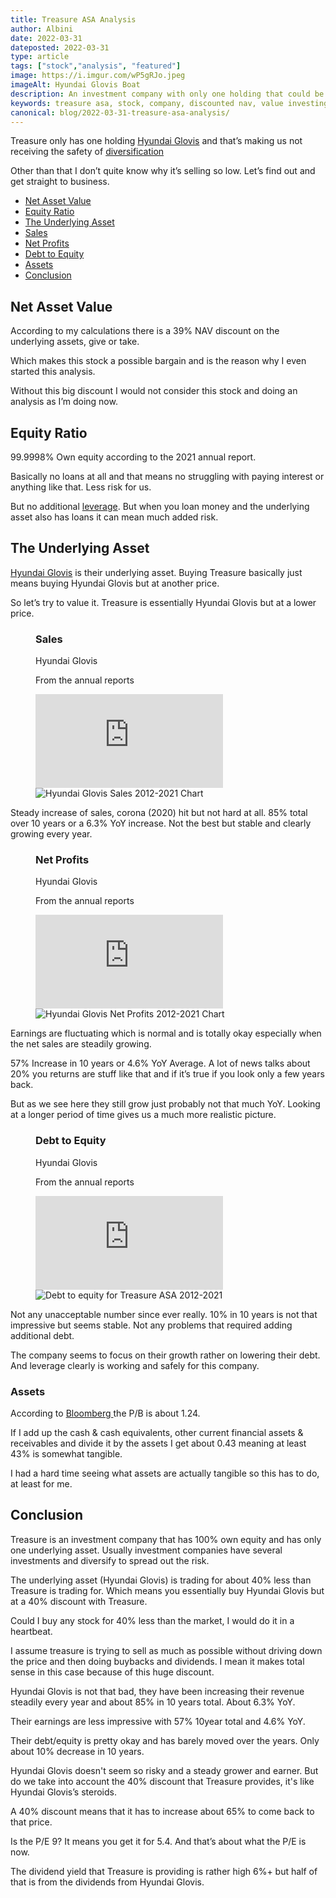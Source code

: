 ```yaml
---
title: Treasure ASA Analysis
author: Albini
date: 2022-03-31
dateposted: 2022-03-31
type: article
tags: ["stock","analysis", "featured"]
image: https://i.imgur.com/wP5gRJo.jpeg
imageAlt: Hyundai Glovis Boat
description: An investment company with only one holding that could be very cheap.
keywords: treasure asa, stock, company, discounted nav, value investing, shipping, cheap stock, stock analysis, stock dividend, share fundamental analysis
canonical: blog/2022-03-31-treasure-asa-analysis/
---
```


<p>
    Treasure only has one holding <a href="https://www.google.com/finance/quote/086280:KRX?sa=X&ved=2ahUKEwiK-Iq47_z2AhWMv4sKHcifDEUQ3ecFegQIOxAi" target="_blank">Hyundai Glovis</a> and that’s making us not receiving the safety of <a href=”https://www.investopedia.com/terms/d/diversification.asp” target=”_blank”>diversification</a>
</p>

<p>
    Other than that I don’t quite know why it’s selling so low. Let’s find out and get straight to business.
</p>

<ul>
    <li><a href="#netassetvalue">Net Asset Value</a></li>
    <li><a href="#equityratio">Equity Ratio</a></li>
    <li><a href="#underlyingasset">The Underlying Asset</a></li>
    <li><a href="#sales">Sales</a></li>
    <li><a href="#profit">Net Profits</a></li>
    <li><a href="#debt">Debt to Equity</a></li>
    <li><a href="#assets">Assets</a></li>
    <li><a href="#conclusion">Conclusion</a></li>
</ul>

<h2 id="netassetvalue">Net Asset Value</h2>

<p>
    According to my calculations there is a 39% NAV discount on the underlying assets, give or take.
</p>

<p>
    Which makes this stock a possible bargain and is the reason why I even started this analysis.
</p>

<p>
    Without this big discount I would not consider this stock and doing an analysis as I’m doing now.
</p>

<h2 id="equityratio">Equity Ratio</h2>

<p>
    99.9998% Own equity according to the 2021 annual report.
</p>

<p>
    Basically no loans at all and that means no struggling with paying interest or anything like that. Less risk for us.
</p>

<p>
    But no additional <a href=”https://www.investopedia.com/terms/l/leverage.asp” target=”_blank”>leverage</a>. But when you loan money and the underlying asset also has loans it can mean much added risk.
</p>

<h2 id="underlyingasset">The Underlying Asset</h2>
<p>
    <a href="https://www.glovis.net/Eng/ir/communityid/12/list.do" target="_blank">Hyundai Glovis</a> is their underlying asset. Buying Treasure basically just means buying Hyundai Glovis but at another price.
</p>

<p>
    So let’s try to value it. Treasure is essentially Hyundai Glovis but at a lower price.
</p>

<figure class="screen-size">
    <figcaption class="text-centered">
        <h3 id="sales">Sales</h3>
        <p>Hyundai Glovis</p>
        <p class="text-light">From the annual reports</p>
    </figcaption>
    <iframe loading="lazy" class="tablet" seamless frameborder="0" scrolling="no" src="https://docs.google.com/spreadsheets/d/e/2PACX-1vRVDFXlJytQKG1gES42t1S7E4bfK9aaO3An8_dpAMyX9CilMh4eNZYcDuMieVFcDVFOY4rbpJU0JobP/pubchart?oid=1416238548&amp;format=interactive"></iframe>
    <img loading="lazy" class="phone" src="https://docs.google.com/spreadsheets/d/e/2PACX-1vRVDFXlJytQKG1gES42t1S7E4bfK9aaO3An8_dpAMyX9CilMh4eNZYcDuMieVFcDVFOY4rbpJU0JobP/pubchart?oid=1416238548&amp;format=image" alt="Hyundai Glovis Sales 2012-2021 Chart">
</figure>

<p>
    Steady increase of sales, corona (2020) hit but not hard at all. <span class="text-plus">85%</span> total over 10 years or a <span class="text-plus">6.3%</span> YoY increase. Not the best but stable and clearly growing every year.
</p>

<figure class="screen-size">
    <figcaption class="text-centered">
        <h3 id="profit">Net Profits</h3>
        <p>Hyundai Glovis</p>
        <p class="text-light">From the annual reports</p>
    </figcaption>
    <iframe loading="lazy" class="tablet" seamless frameborder="0" scrolling="no" src="https://docs.google.com/spreadsheets/d/e/2PACX-1vRVDFXlJytQKG1gES42t1S7E4bfK9aaO3An8_dpAMyX9CilMh4eNZYcDuMieVFcDVFOY4rbpJU0JobP/pubchart?oid=127101071&amp;format=interactive"></iframe>
    <img loading="lazy" class="phone" src="https://docs.google.com/spreadsheets/d/e/2PACX-1vRVDFXlJytQKG1gES42t1S7E4bfK9aaO3An8_dpAMyX9CilMh4eNZYcDuMieVFcDVFOY4rbpJU0JobP/pubchart?oid=127101071&amp;format=image" alt="Hyundai Glovis Net Profits 2012-2021 Chart">
</figure>

<p>
    Earnings are fluctuating which is normal and is totally okay especially when the net sales are steadily growing.
</p>

<p>
    <span class="text-plus">57%</span> Increase in 10 years or <span class="text-plus">4.6%</span> YoY Average. A lot of news talks about 20% you returns are stuff like that and if it’s true if you look only a few years back.
</p>

<p>
    But as we see here they still grow just probably not that much YoY. Looking at a longer period of time gives us a much more realistic picture.
</p>

<figure class="screen-size">
    <figcaption class="text-centered">
        <h3 id="debt">Debt to Equity</h3>
        <p>Hyundai Glovis</p>
        <p class="text-light">From the annual reports</p>
    </figcaption>
    <iframe loading="lazy" loading="lazy" class="tablet" seamless frameborder="0" scrolling="no" src="https://docs.google.com/spreadsheets/d/e/2PACX-1vRVDFXlJytQKG1gES42t1S7E4bfK9aaO3An8_dpAMyX9CilMh4eNZYcDuMieVFcDVFOY4rbpJU0JobP/pubchart?oid=326709176&amp;format=interactive"></iframe>
    <img loading="lazy" class="phone" src="https://docs.google.com/spreadsheets/d/e/2PACX-1vRVDFXlJytQKG1gES42t1S7E4bfK9aaO3An8_dpAMyX9CilMh4eNZYcDuMieVFcDVFOY4rbpJU0JobP/pubchart?oid=326709176&amp;format=image" alt="Debt to equity for Treasure ASA 2012-2021">
</figure>
<p>
    Not any unacceptable number since ever really. <span class="text-plus">10%</span> in 10 years is not that impressive but seems stable. Not any problems that required adding additional debt.
</p>
<p>
    The company seems to focus on their growth rather on lowering their debt. And leverage clearly is working and safely for this company.
</p>

<h3 id="assets">Assets</h3>

<p>
    According to <a href="https://www.bloomberg.com/quote/086280:KS">Bloomberg </a> the P/B is about 1.24.
</p>

<p>
    If I add up the cash & cash equivalents, other current financial assets & receivables and divide it by the assets I get about 0.43 meaning at least <span class="text-plus">43%</span> is somewhat tangible.
</p>

<p>
    I had a hard time seeing what assets are actually tangible so this has to do, at least for me.
</p>

<h2 id="conclusion">Conclusion</h2>

<p>
    Treasure is an investment company that has 100% own equity and has only one underlying asset. Usually investment companies have several investments and diversify to spread out the risk.
</p>

<p>
    The underlying asset (Hyundai Glovis) is trading for about 40% less than Treasure is trading for. Which means you essentially buy Hyundai Glovis but at a <span class="text-plus">40%</span> discount with Treasure.
</p>

<p>
    Could I buy any stock for 40% less than the market, I would do it in a heartbeat.
</p>

<p>
    I assume treasure is trying to sell as much as possible without driving down the price and then doing buybacks and dividends. I mean it makes total sense in this case because of this huge discount.
</p>

<p>
    Hyundai Glovis is not that bad, they have been increasing their revenue steadily every year and about <span class="text-plus">85%</span> in 10 years total. About <span class="text-plus">6.3%</span> YoY.
</p>

<p>
    Their earnings are less impressive with <span class="text-plus">57%</span> 10year total and <span class="text-plus">4.6%</span> YoY.
</p>

<p>
    Their debt/equity is pretty okay and has barely moved over the years. Only about 10% decrease in 10 years.
</p>

<p>
    Hyundai Glovis doesn't seem so risky and a steady grower and earner. But do we take into account the 40% discount that Treasure provides, it's like Hyundai Glovis’s steroids.
</p>

<p>
    A 40% discount means that it has to increase about 65% to come back to that price.
</p>

<p>
    Is the P/E 9? It means you get it for 5.4. And that’s about what the P/E is now.
</p>

<p>
    The dividend yield that Treasure is providing is rather high 6%+ but half of that is from the dividends from Hyundai Glovis.
</p>
